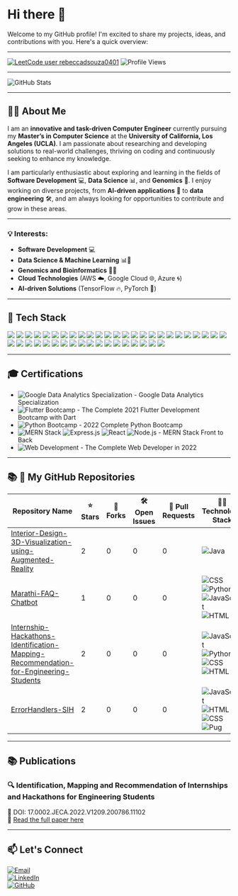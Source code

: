 # Hi there 👋

Welcome to my GitHub profile! I'm excited to share my projects, ideas, and contributions with you. Here's a quick overview:

---

[![LeetCode user rebeccadsouza0401](https://img.shields.io/badge/dynamic/json?style=for-the-badge&labelColor=black&color=%23ffa116&label=Solved&query=solvedOverTotal&url=https%3A%2F%2Fleetcode-badge.vercel.app%2Fapi%2Fusers%2Frebeccadsouza0401&logo=leetcode&logoColor=yellow)](https://leetcode.com/rebeccadsouza0401/)
![Profile Views](https://komarev.com/ghpvc/?username=rebeccadsouza04&style=for-the-badge)

---

![GitHub Stats](https://github-readme-stats.vercel.app/api?username=rebeccadsouza04&show_icons=true&hide_title=true&count_private=true&hide=prs&theme=dark)

---

## 👩‍💻 About Me

I am an **innovative and task-driven Computer Engineer** currently pursuing my **Master’s in Computer Science** at the **University of California, Los Angeles (UCLA)**. I am passionate about researching and developing solutions to real-world challenges, thriving on coding and continuously seeking to enhance my knowledge. 

I am particularly enthusiastic about exploring and learning in the fields of **Software Development** 💻, **Data Science** 📊, and **Genomics** 🧬. I enjoy working on diverse projects, from **AI-driven applications** 🤖 to **data engineering** 🛠️, and am always looking for opportunities to contribute and grow in these areas.

---

### 💡 Interests:
- **Software Development** 💻
- **Data Science & Machine Learning** 📊🤖
- **Genomics and Bioinformatics** 🧬🔬
- **Cloud Technologies** (AWS ☁️, Google Cloud 🌐, Azure 🌀)
- **AI-driven Solutions** (TensorFlow 🔥, PyTorch 🐍)

---

## 🔧 Tech Stack

<p>
  <img src="https://img.shields.io/badge/Python-3776AB?style=for-the-badge&logo=python&logoColor=white" />
  <img src="https://img.shields.io/badge/PyTorch-EE4C2C?style=for-the-badge&logo=pytorch&logoColor=white" />
  <img src="https://img.shields.io/badge/Django-092E20?style=for-the-badge&logo=django&logoColor=white" />
  <img src="https://img.shields.io/badge/Flask-000000?style=for-the-badge&logo=flask&logoColor=white" />
  <img src="https://img.shields.io/badge/R-276DC3?style=for-the-badge&logo=r&logoColor=white" />
  <img src="https://img.shields.io/badge/C-A8B9CC?style=for-the-badge&logo=c&logoColor=white" />
  <img src="https://img.shields.io/badge/C++-00599C?style=for-the-badge&logo=cplusplus&logoColor=white" />
  <img src="https://img.shields.io/badge/Java-007396?style=for-the-badge&logo=java&logoColor=white" />
  <img src="https://img.shields.io/badge/JavaScript-F7DF1E?style=for-the-badge&logo=javascript&logoColor=black" />
  <img src="https://img.shields.io/badge/MongoDB-47A248?style=for-the-badge&logo=mongodb&logoColor=white" />
  <img src="https://img.shields.io/badge/Express.js-000000?style=for-the-badge&logo=express&logoColor=white" />
  <img src="https://img.shields.io/badge/React-61DAFB?style=for-the-badge&logo=react&logoColor=black" />
  <img src="https://img.shields.io/badge/Node.js-339933?style=for-the-badge&logo=nodedotjs&logoColor=white" />
  <img src="https://img.shields.io/badge/HTML5-E34F26?style=for-the-badge&logo=html5&logoColor=white" />
  <img src="https://img.shields.io/badge/CSS3-1572B6?style=for-the-badge&logo=css3&logoColor=white" />
  <img src="https://img.shields.io/badge/SQL-4479A1?style=for-the-badge&logo=postgresql&logoColor=white" />
  <img src="https://img.shields.io/badge/PHP-777BB4?style=for-the-badge&logo=php&logoColor=white" />
  <img src="https://img.shields.io/badge/Flutter-02569B?style=for-the-badge&logo=flutter&logoColor=white" />
  <img src="https://img.shields.io/badge/Git-F05032?style=for-the-badge&logo=git&logoColor=white" />
  <img src="https://img.shields.io/badge/TensorFlow-FF6F00?style=for-the-badge&logo=tensorflow&logoColor=white" />
  <img src="https://img.shields.io/badge/Matlab-0076A8?style=for-the-badge&logo=matlab&logoColor=white" />
  <img src="https://img.shields.io/badge/Power%20BI-F2C811?style=for-the-badge&logo=powerbi&logoColor=white" />
  <img src="https://img.shields.io/badge/Tableau-E97627?style=for-the-badge&logo=tableau&logoColor=white" />
  <img src="https://img.shields.io/badge/Hadoop-66CCFF?style=for-the-badge&logo=apachehadoop&logoColor=black" />
  <img src="https://img.shields.io/badge/Android%20Studio-3DDC84?style=for-the-badge&logo=androidstudio&logoColor=white" />
  <img src="https://img.shields.io/badge/AWS-232F3E?style=for-the-badge&logo=amazonaws&logoColor=white" />
  <img src="https://img.shields.io/badge/Azure-0078D4?style=for-the-badge&logo=microsoftazure&logoColor=white" />
  <img src="https://img.shields.io/badge/Google%20Cloud-4285F4?style=for-the-badge&logo=googlecloud&logoColor=white" />
  <img src="https://img.shields.io/badge/Docker-2496ED?style=for-the-badge&logo=docker&logoColor=white" />
  <img src="https://img.shields.io/badge/Unity-100000?style=for-the-badge&logo=unity&logoColor=white" />
  <img src="https://img.shields.io/badge/Blender-F5792A?style=for-the-badge&logo=blender&logoColor=white" />
  <img src="https://img.shields.io/badge/Qiskit-1E1E1E?style=for-the-badge&logo=ibmq&logoColor=white" />
  <img src="https://img.shields.io/badge/Canva-00C4CC?style=for-the-badge&logo=canva&logoColor=white" />
  <img src="https://img.shields.io/badge/Figma-F24E1E?style=for-the-badge&logo=figma&logoColor=white" />
  <img src="https://img.shields.io/badge/Postman-FF6C37?style=for-the-badge&logo=postman&logoColor=white" />
  <img src="https://img.shields.io/badge/Heroku-430098?style=for-the-badge&logo=heroku&logoColor=white" />
  <img src="https://img.shields.io/badge/MS%20Office-D83B01?style=for-the-badge&logo=microsoft-office&logoColor=white" />
  <img src="https://img.shields.io/badge/Postgres-336791?style=for-the-badge&logo=postgresql&logoColor=white" />
  <img src="https://img.shields.io/badge/MongoDB-47A248?style=for-the-badge&logo=mongodb&logoColor=white" />
  <img src="https://img.shields.io/badge/Firebase-FFCA28?style=for-the-badge&logo=firebase&logoColor=white" />
  <img src="https://img.shields.io/badge/Snowflake-29B5E8?style=for-the-badge&logo=snowflake&logoColor=white" />
  <img src="https://img.shields.io/badge/Hoffman2%20Cluster-1E1E1E?style=for-the-badge&logo=cloud&logoColor=white" />
  <img src="https://img.shields.io/badge/Computing%20Cluster-1E1E1E?style=for-the-badge&logo=cloud&logoColor=white" />
</p>

---

## 🎓 Certifications

- ![Google Data Analytics Specialization](https://img.shields.io/badge/Google%20Data%20Analytics%20Specialization-4285F4?style=for-the-badge&logo=google&logoColor=white) - Google Data Analytics Specialization
- ![Flutter Bootcamp](https://img.shields.io/badge/Flutter-02569B?style=for-the-badge&logo=flutter&logoColor=white) - The Complete 2021 Flutter Development Bootcamp with Dart
- ![Python Bootcamp](https://img.shields.io/badge/Python-3776AB?style=for-the-badge&logo=python&logoColor=white) - 2022 Complete Python Bootcamp
- ![MERN Stack](https://img.shields.io/badge/MongoDB-47A248?style=for-the-badge&logo=mongodb&logoColor=white) ![Express.js](https://img.shields.io/badge/Express.js-000000?style=for-the-badge&logo=express&logoColor=white) ![React](https://img.shields.io/badge/React-61DAFB?style=for-the-badge&logo=react&logoColor=black) ![Node.js](https://img.shields.io/badge/Node.js-339933?style=for-the-badge&logo=nodedotjs&logoColor=white) - MERN Stack Front to Back
- ![Web Development](https://img.shields.io/badge/Web%20Development-4CAF50?style=for-the-badge&logo=html5&logoColor=white) - The Complete Web Developer in 2022

---

## 📚 📂 My GitHub Repositories

| Repository Name        | ⭐ Stars | 🍴 Forks | 🛠️ Open Issues | 🔄 Pull Requests | 🧑‍💻 Technology Stack            |
|------------------------|---------|----------|-----------------|------------------|---------------------------------|
| [Interior-Design-3D-Visualization-using-Augmented-Reality](https://github.com/rebeccadsouza04/Interior-Design-3D-Visualization-using-Augmented-Reality) | 2      | 0       | 0               | 0                | ![Java](https://img.shields.io/badge/Java-100%25-blue?style=flat-square)  |
| [Marathi-FAQ-Chatbot](https://github.com/rebeccadsouza04/Marathi-FAQ-Chatbot) | 1      | 0       | 0               | 0                | ![CSS](https://img.shields.io/badge/CSS-40.9%25-blue?style=flat-square) ![Python](https://img.shields.io/badge/Python-30.0%25-blue?style=flat-square) ![JavaScript](https://img.shields.io/badge/JavaScript-22.5%25-yellow?style=flat-square) ![HTML](https://img.shields.io/badge/HTML-6.6%25-orange?style=flat-square)  |
| [Internship-Hackathons-Identification-Mapping-Recommendation-for-Engineering-Students](https://github.com/rebeccadsouza04/Internship-Hackathons) | 2      | 0       | 0               | 0                | ![JavaScript](https://img.shields.io/badge/JavaScript-83.3%25-yellow?style=flat-square) ![Python](https://img.shields.io/badge/Python-10.4%25-blue?style=flat-square) ![CSS](https://img.shields.io/badge/CSS-5.8%25-blue?style=flat-square) ![HTML](https://img.shields.io/badge/HTML-0.5%25-orange?style=flat-square)  |
| [ErrorHandlers-SIH](https://github.com/rebeccadsouza04/ErrorHandlers-SIH) | 2      | 0       | 0               | 0                | ![JavaScript](https://img.shields.io/badge/JavaScript-76.0%25-yellow?style=flat-square) ![HTML](https://img.shields.io/badge/HTML-13.6%25-orange?style=flat-square) ![CSS](https://img.shields.io/badge/CSS-8.2%25-blue?style=flat-square) ![Pug](https://img.shields.io/badge/Pug-2.2%25-green?style=flat-square)  |

---

## 📚 Publications

### 🔍 Identification, Mapping and Recommendation of Internships and Hackathons for Engineering Students  
📄 DOI: 17.0002.JECA.2022.V1209.200786.11102  
🔗 [Read the full paper here](https://drive.google.com/file/d/1b8zy5L-Mv4jKIKBP8VNunBgC3JGuPH3h/view)

---

## 📫 Let's Connect

[![Email](https://img.shields.io/badge/Email-📧-blue?style=flat&logo=gmail&logoColor=white)](mailto:rebeccadsouza04@g.ucla.edu)  
[![LinkedIn](https://img.shields.io/badge/LinkedIn-%20-blue?style=flat&logo=linkedin&logoColor=white)](https://www.linkedin.com/in/rebecca-aurelia-dsouza/)  
[![GitHub](https://img.shields.io/badge/GitHub-%20-black?style=flat&logo=github&logoColor=white)](https://github.com/rebeccadsouza04)
